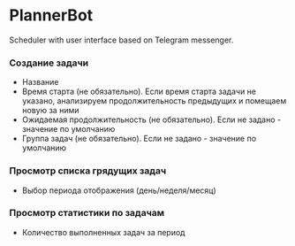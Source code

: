 
# PlannerBot

Scheduler with user interface based on Telegram messenger.

### Создание задачи
* Название
* Время старта (не обязательно). Если время старта задачи не указано, анализируем продолжительность предыдущих и помещаем новую за ними
* Ожидаемая продолжительность (не обязательно). Если не задано - значение по умолчанию
* Группа задач (не обязательно). Если не задано - значение по умолчанию 

### Просмотр списка грядущих задач
* Выбор периода отображения (день/неделя/месяц)

### Просмотр статистики по задачам
* Количество выполненных задач за период